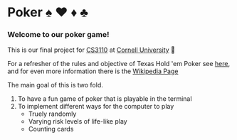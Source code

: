 # Poker ♠ ♥ ♦ ♣
### Welcome to our poker game!
This is our final project for [CS3110](http://www.cs.cornell.edu/courses/cs3110/2021sp/) at [Cornell University](https://cornell.edu) :herb:

For a refresher of the rules and objective of Texas Hold 'em Poker see [here](https://bicyclecards.com/how-to-play/texas-holdem-poker/), and for even more information there is the [Wikipedia Page](https://en.wikipedia.org/wiki/Texas_hold_%27em)

The main goal of this is two fold.
1. To have a fun game of poker that is playable in the terminal
2. To implement different ways for the computer to play
    * Truely randomly
    * Varying risk levels of life-like play
    * Counting cards